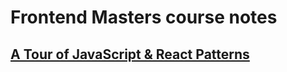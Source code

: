 # Frontend Masters course notes

## [A Tour of JavaScript & React Patterns](https://github.com/villivald/frontendmasters/tree/main/JavaScript_%26_React_Patterns)
